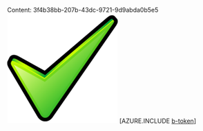 Content: 3f4b38bb-207b-43dc-9721-9d9abda0b5e5![image](ddea7a01-04c6-4903-89a6-3823924f114c.png)
[AZURE.INCLUDE [b-token](1c0db160-bcb3-440b-afa1-83345a3e0fc0.md)]
